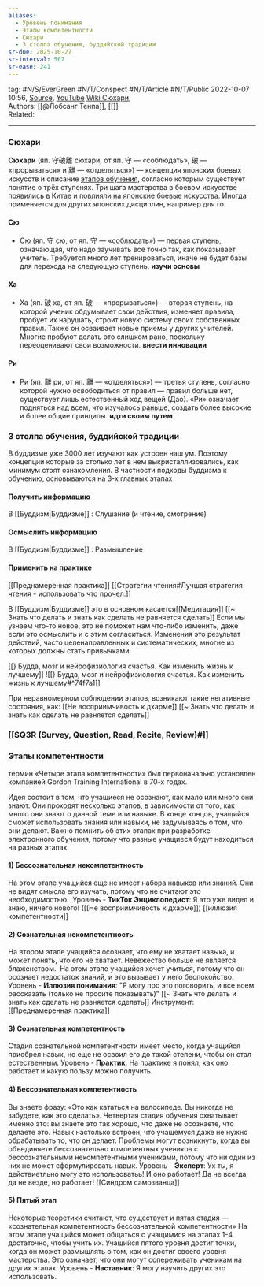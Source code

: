 ```yaml
---
aliases:
  - Уровень понимания
  - Этапы компетентности
  - Сюхари
  - 3 столпа обучения, буддийской традиции
sr-due: 2025-10-27
sr-interval: 567
sr-ease: 241
---
```

tag: #N/S/EverGreen  #N/T/Conspect #N/T/Article  #N/T/Public 
2022-10-07 10:56, [Source](https://www.kdplatform.com/four-stages-learning/),  [YouTube](https://www.youtube.com/watch?v=x4-3X4qUIaE)    [Wiki Сюхари](https://ru.wikipedia.org/wiki/%D0%A1%D1%8E%D1%85%D0%B0%D1%80%D0%B8),  
Authors: [[@Лобсанг Тенпа]], [[]]   
Related: 

---
### Сюхари 
**Сюхари** (яп. 守破離 сюхари, от яп. 守 — «соблюдать», 破 — «прорываться» и 離 — «отделяться») — концепция японских боевых искусств и описание [этапов обучения](app://obsidian.md/%D0%AD%D1%82%D0%B0%D0%BF%D1%8B%20%D0%BE%D0%B1%D1%83%D1%87%D0%B5%D0%BD%D0%B8%D1%8F), согласно которым существует понятие о трёх ступенях. Три шага мастерства в боевом искусстве появились в Китае и повлияли на японские боевые искусства. Иногда применяется для других японских дисциплин, например для го.
#### Cю
- Сю (яп. 守 сю, от яп. 守 — «соблюдать») — первая ступень, означающая, что надо заучивать всё точно так, как показывает учитель. Требуется много лет тренироваться, иначе не будет базы для перехода на следующую ступень. **изучи основы**
#### Ха
- Ха (яп. 破 ха, от яп. 破 — «прорываться») — вторая ступень, на которой ученик обдумывает свои действия, изменяет правила, пробует их нарушать, строит новую систему своих собственных правил. Также он осваивает новые приемы у других учителей. Многие пробуют делать это слишком рано, поскольку переоценивают свои возможности. **внести инновации**
#### Ри
- Ри (яп. 離 ри, от яп. 離 — «отделяться») — третья ступень, согласно которой нужно освободиться от правил — правил больше нет, существует лишь естественный ход вещей (Дао). «Ри» означает подняться над всем, что изучалось раньше, создать более высокие и более общие принципы. **идти своим путем**
### 3 столпа обучения, буддийской традиции
В буддизме уже 3000 лет изучают как устроен наш ум.
Поэтому концепции которые за столько лет в нем выкристаллизовались, как минимум стоят ознакомления.
В частности подходы буддизма к обучению, основываются на 3-х главных этапах
#### Получить информацию
В [[Буддизм|Буддизме]] : Слушание (и чтение, смотрение)
#### Осмыслить информацию
В [[Буддизм|Буддизме]] : Размышление 
#### Применить на практике 
[[Преднамеренная практика]]
[[Стратегии чтения#Лучшая стратегия чтения - использовать что прочел.]]

В [[Буддизм|Буддизме]] это в основном касается[[Медитация]]
[[~ Знать что делать и знать как сделать не равняется сделать]]
Если мы узнаем что-то новое, это не поможет нам что-либо изменить, даже если это осмыслить и с этим согласиться.
Изменения это результат действий, часто целенаправленных и систематических, многие из которых должны стать привычками.

[[} Будда, мозг и нейрофизиология счастья. Как изменить жизнь к лучшему]]
![[} Будда, мозг и нейрофизиология счастья. Как изменить жизнь к лучшему#^74f7a1]]

При неравномерном соблюдении этапов, возникают такие негативные состояния, как: 
[[Не восприимчивость к дхарме]]
[[~ Знать что делать и знать как сделать не равняется сделать]]


### [[SQ3R (Survey, Question, Read, Recite, Review)#]]
### Этапы компетентности
 термин «Четыре этапа компетентности» был первоначально установлен компанией Gordon Training International в 70-х годах.

Идея состоит в том, что учащиеся не осознают, как мало или много они знают. Они проходят несколько этапов, в зависимости от того, как много они знают о данной теме или навыке. В конце концов, учащийся сможет использовать знания или навыки, не задумываясь о том, что они делают. Важно помнить об этих этапах при разработке электронного обучения, потому что разные учащиеся будут находиться на разных этапах.

#### **1) Бессознательная некомпетентность**
На этом этапе учащийся еще не имеет набора навыков или знаний. Они не видят смысла его изучать, потому что не считают это необходимостью. 
Уровень - **ТикТок Энциклопедист**: Я это уже видел и знаю, ничего нового!
([[Не восприимчивость к дхарме]])  [[иллюзия компетентности]]

#### **2) Сознательная некомпетентность**
На втором этапе учащийся осознает, что ему не хватает навыка, и может понять, что его не хватает. Невежество больше не является блаженством.  На этом этапе учащийся хочет учиться, потому что он осознает недостаток знаний, и это вызывает у него беспокойство.
Уровень - **Иллюзия понимания**: "Я могу про это поговорить, и все всем рассказать (только не просите показывать)"
[[~ Знать что делать и знать как сделать не равняется сделать]]
Инструмент: [[Преднамеренная практика]]

#### **3) Сознательная компетентность**
Стадия сознательной компетентности имеет место, когда учащийся приобрел навык, но еще не освоил его до такой степени, чтобы он стал естественным.
Уровень - **Практик**: На практике я понял, как оно работает и какую пользу можно получить.
#### **4) Бессознательная компетентность**
Вы знаете фразу: «Это как кататься на велосипеде. Вы никогда не забудете, как это сделать». Четвертая стадия обучения охватывает именно это: вы знаете это так хорошо, что даже не осознаете, что делаете это. Навык настолько встроен, что учащемуся даже не нужно обрабатывать то, что он делает. Проблемы могут возникнуть, когда вы объединяете бессознательно компетентных учеников с бессознательными некомпетентными учениками, потому что ни один из них не может сформулировать навык.
Уровень - **Эксперт**: Ух ты, я действиетльно могу это использоватьь! И оно работает! Да не всегда, да не везде, но работает! 
[[Синдром самозванца]]
#### **5) Пятый этап**
Некоторые теоретики считают, что существует и пятая стадия — «сознательная компетентность бессознательной компетентности»
На этом этапе учащийся может общаться с учащимися на этапах 1-4 достаточно, чтобы учить их. Учащийся пятого уровня достиг точки, когда он может размышлять о том, как он достиг своего уровня мастерства. Это означает, что они могут сопереживать ученикам на других этапах.
Уровень - **Наставник**: Я могу научить других это использовать.
